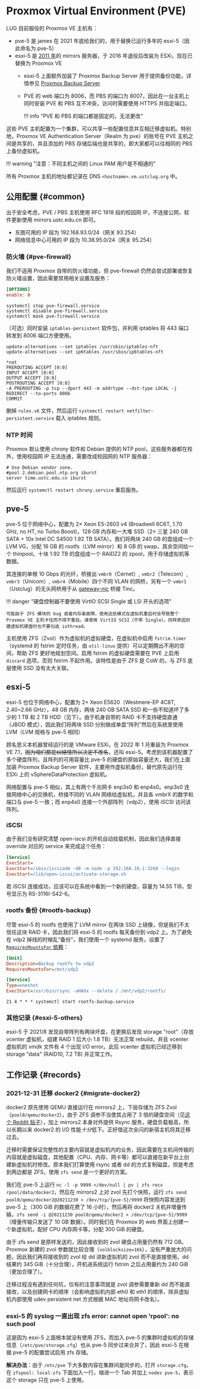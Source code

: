 # Proxmox Virtual Environment (PVE)

LUG 目前服役的 Proxmox VE 主机有：

- pve-5 是 james 在 2021 年底给我们的，用于替换已运行多年的 esxi-5（因此命名为 pve-5）
- esxi-5 是 [2011 年][mirrors-2011]的 mirrors 服务器，于 2016 年退役后改装为 ESXi，现在已替换为 Proxmox VE
    - esxi-5 上面额外加装了 Proxmox Backup Server 用于提供备份功能，详情参见 [Proxmox Backup Server](pbs.md)
    - PVE 的 web 端口为 8006，而 PBS 的端口为 8007，因此在一台主机上同时安装 PVE 和 PBS 互不冲突，访问时需要使用 HTTPS 并指定端口。

        !!! info "PVE 和 PBS 的端口都是固定的，无法更改"

这些 PVE 主机配置为一个集群，可以共享一些配置信息并互相迁移虚拟机。特别地，Proxmox VE Authentication Server（Realm 为 pve）的账号在 PVE 主机之间是共享的，并且添加的 PBS 存储后端也是共享的，即大家都可以往相同的 PBS 上备份虚拟机。

!!! warning "注意：不同主机之间的 Linux PAM 用户是不相通的"

所有 Proxmox 主机的地址都记录在 DNS `<hostname>.vm.ustclug.org` 中。

  [mirrors-2011]: https://lug.ustc.edu.cn/news/2011/04/mirrors-ustc-edu-cn-comes/

## 公用配置 {#common}

出于安全考虑，PVE / PBS 主机使用 RFC 1918 段的校园网 IP，不连接公网，软件更新使用 mirrors.ustc.edu.cn 即可。

- 东图可用的 IP 段为 192.168.93.0/24（网关 93.254）
- 网络信息中心可用的 IP 段为 10.38.95.0/24（网关 95.254）

### 防火墙 {#pve-firewall}

我们不适用 Proxmox 自带的防火墙功能，但 pve-firewall 仍然会尝试部署或恢复防火墙设置，因此需要禁用相关设置及服务：

```ini title="/etc/pve/nodes/$(hostname -s)/host.fw"
[OPTIONS]
enable: 0
```

```shell
systemctl stop pve-firewall.service
systemctl disable pve-firewall.service
systemctl mask pve-firewall.service
```

（可选）同时安装 `iptables-persistent` 软件包，并利用 iptables 将 443 端口转发到 8006 端口方便使用。

```shell
update-alternatives --set iptables /usr/sbin/iptables-nft
update-alternatives --set ip6tables /usr/sbin/ip6tables-nft
```

```shell title="/etc/iptables/rules.v4"
*nat
PREROUTING ACCEPT [0:0]
INPUT ACCEPT [0:0]
OUTPUT ACCEPT [0:0]
POSTROUTING ACCEPT [0:0]
-A PREROUTING -p tcp --dport 443 -m addrtype --dst-type LOCAL -j REDIRECT --to-ports 8006
COMMIT
```

删掉 `rules.v6` 文件，然后运行 `systemctl restart netfilter-persistent.service` 载入 iptables 规则。

### NTP 时间

Proxmox 默认使用 chrony 软件和 Debian 提供的 NTP pool，这些服务器都在校外，使用校园网 IP 无法连通，需要改成校园网的 NTP 服务器：

```shell title="/etc/chrony/chrony.conf"
# Use Debian vendor zone.
#pool 2.debian.pool.ntp.org iburst
server time.ustc.edu.cn iburst
```

然后运行 `systemctl restart chrony.service` 重启服务。

## pve-5

pve-5 位于网络中心，配置为 2× Xeon E5-2603 v4 (Broadwell 6C6T, 1.70 GHz, no HT, no Turbo Boost)，128 GB 内存和一大堆 SSD（2× 三星 240 GB SATA + 10x Intel DC S4500 1.92 TB SATA）。我们将两块 240 GB 的盘组成一个 LVM VG，分配 16 GB 的 rootfs（LVM mirror）和 8 GB 的 swap，其余空间给一个 thinpool。十块 1.92 TB 的盘组成一个 RAIDZ2 的 zpool，用于存储虚拟机等数据。

其连接的单根 10 Gbps 的光纤，桥接出 `vmbr0`（Cernet）, `vmbr2`（Telecom）, `vmbr3`（Unicom）, `vmbr4`（Mobile）四个不同 VLAN 的网桥，另有一个 `vmbr1`（Ustclug）的无头网桥用于从 [gateway-nic](../../services/gateway-nic.md) 桥接 Tinc。

!!! danger "硬盘控制器不要使用 VirtIO SCSI Single 或 LSI 开头的选项"

    可能由于 ZFS 模块的 bug 或者内存条故障，使用这些模式在虚拟机重启时会导致整个 Proxmox VE 主机卡住而不得不重启。请使用 VirtIO SCSI（不带 Single）。同样原因创建虚拟机硬盘时也不要勾选 iothread。

主机使用 ZFS（Zvol）作为虚拟机的虚拟硬盘，在虚拟机中启用 `fstrim.timer`（systemd 的 fstrim 定时任务，由 `util-linux` 提供）可以定期腾出不用的空间，帮助 ZFS 更好地规划空间。启用 fstrim 的虚拟硬盘需要在 PVE 上启用 `discard` 选项，否则 fstrim 不起作用。该特性是由于 ZFS 是 CoW 的，与 ZFS 底层使用 SSD 没有太大关联。

## esxi-5

esxi-5 也位于网络中心，配置为 2× Xeon E5620（Westmere-EP 4C8T, 2.40\~2.66 GHz），48 GB 内存，两块 240 GB SATA SSD 和一些不知道坏了多少的 1 TB 和 2 TB HDD（见下）。由于机身自带的 RAID 卡不支持硬盘直通（JBOD 模式），因此我们将两块 SSD 分别做成单盘“阵列”然后在系统里使用 LVM（LVM 规格与 pve-5 相同）

顾名思义本机器曾经运行的是 VMware ESXi，在 2022 年 1 月重装为 Proxmox VE 7.1，<s>因为咱们都是纠结怪所以决定不改名</s>，还叫 esxi-5。考虑到该机器配置了多个硬盘阵列，且阵列的可用容量比 pve-5 的硬盘的原始容量还大，我们在上面加装 Proxmox Backup Server 软件，主要用作虚拟机备份，替代原先运行在 ESXi 上的 vSphereDataProtection 虚拟机。

网络配置与 pve-5 相似，其上有两个千兆网卡 enp3s0 和 enp4s0。enp3s0 连接网络中心的交换机，桥接不同的 VLAN 网络给虚拟机，并且各 vmbrX 的数字和端口与 pve-5 一致；而 enp4s0 连接一个外部阵列（vdp2），使用 iSCSI 访问该阵列。

### iSCSI

由于我们没有研究清楚 open-iscsi 的开机自动挂载机制，因此我们选择直接 override 对应的 service 来完成这个任务：

```ini title="$ systemctl edit open-iscsi.service"
[Service]
ExecStart=
ExecStart=/sbin/iscsiadm -d8 -m node -p 192.168.10.1:3260 --login
ExecStart=/lib/open-iscsi/activate-storage.sh
```

若 iSCSI 连接成功，应该可以在系统中看到一个新的硬盘，容量为 14.55 TiB，型号显示为 RS-3116I-S42-6。

### rootfs 备份 {#rootfs-backup}

尽管 esxi-5 的 rootfs 也使用了 LVM mirror 在两块 SSD 上镜像，但是我们不太信任这块 RAID 卡，因此我们将 esxi-5 的 rootfs 每天备份到 vdp2 上。为了避免在 vdp2 掉线的时候乱“备份”，我们使用一个 systemd 服务，设置了 [`RequiresMountsFor` 依赖][systemd-requiresmountsfor]：

```ini title="/etc/systemd/system/rootfs-backup.service"
[Unit]
Description=Backup rootfs to vdp2
RequiresMountsFor=/mnt/vdp2

[Service]
Type=oneshot
ExecStart=/usr/bin/rsync -aHAXx --delete / /mnt/vdp2/rootfs/
```

```text title="crontab"
21 4 * * * systemctl start rootfs-backup.service
```

  [systemd-requiresmountsfor]: https://www.freedesktop.org/software/systemd/man/systemd.unit.html#RequiresMountsFor=

### 其他记录 {#esxi-5-others}

esxi-5 于 2021/8 发现自带阵列有两块坏盘，在更换后发现 storage "root"（存放 vcenter 虚拟机，组建 RAID 1 后大小 1.8 TB）无法正常 rebuild，并且 vcenter 虚拟机的 vmdk 文件有 4 个出现 I/O error。此后 vcenter 虚拟机已经迁移到 storage "data" (RAID10, 7.2 TB) 并正常工作。

## 工作记录 {#records}

### 2021-12-31 迁移 docker2 {#migrate-docker2}

docker2 原先使用 QEMU 直接运行在 mirrors2 上，下层存储为 ZFS Zvol（`pool0/qemu/docker2`），由于 ZFS 调参不当使其占用了 3 倍的硬盘空间（见[这个 Reddit 贴子][1]），加上 mirrors2 本身对外提供 Rsync 服务，硬盘负载极高，所以长期以来 docker2 的 I/O 性能*十分*低下。正好借这次全闪的新宿主机将其迁移过去。

迁移时需要保证完整性的主要内容就是虚拟机内的业务，因此需要在主机间传输的内容就是虚拟磁盘，其他配置（CPU、内存、网卡等）都可以直接在新平台上创建新虚拟机时修改。原本我们打算使用 rsync 或者 dd 的方式复制磁盘，但是考虑到两边都是 ZFS，使用 `zfs send` 是一个更好的方案。

我们在 pve-5 上运行 `nc -l -p 9999 </dev/null | pv | zfs recv rpool/data/docker2`，然后在 mirrors2 上对 zvol 先打个快照，运行 `zfs send pool0/qemu/docker2@20211230 > /dev/tcp/{pve-5}/9999` 将快照内容发送到 pve-5 上（300 GiB 的数据花费了 16 小时），然后再将 docker2 关机并增量传输，`zfs send -i @20211230 pool0/qemu/docker2 > /dev/tcp/{pve-5}/9999`（增量传输只发送了 10 GB 数据）。同时我们在 Proxmox 的 web 界面上创建一个新虚拟机，配好 CPU 内存网卡等，分配 300 GiB 的硬盘。

由于 zfs send 是原样发送的，因此接收到的 zvol 硬盘占用量仍然有 712 GB。Proxmox 新建的 zvol 参数就比较合理（`volblocksize=16k`），没有严重放大的问题，因此我们再将接收到的 zvol 给 dd 进新虚拟机的 zvol 而不是直接使用。dd 结果约 345 GiB（十分合理），开机进系统运行 fstrim 之后占用量约为 240 GiB（更加合理了）。

迁移过程没有遇到任何坑，仅有的注意事项就是 zvol 调参需要重新 dd 而不能直接改，以及创建网卡的顺序（会影响虚拟机内部 eth0 和 eth1 的顺序，除非虚拟机内部使用 udev persistent net 方式根据 MAC 地址将网卡改名）。

  [1]: https://www.reddit.com/r/zfs/comments/i2ypyy/til_zfs_ashift12_raidz2_zvol_with_4k_blocksize/

### esxi-5 的 syslog 一直出现 zfs error: cannot open 'rpool': no such pool

这是因为 esxi-5 上面根本就没有使用 ZFS，而加入 pve-5 的集群时虚拟机的存储信息（`/etc/pve/storage.cfg`）也从 pve-5 同步过来合并了，因此 esxi-5 在根据 pve-5 的配置尝试启用 zfs 存储。

**解决办法**：由于 `/etc/pve` 下大多数内容在集群间是同步的，打开 `storage.cfg`，在 `zfspool: local-zfs` 下面加入一行，缩进一个 Tab 并加上 `nodes pve-5`，表示这个 storage 只在 pve-5 上使用。
